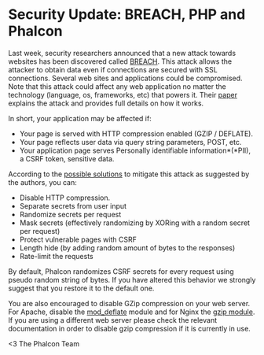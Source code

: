 Security Update: BREACH, PHP and Phalcon
========================================

Last week, security researchers announced that a new attack towards websites has been discovered called [BREACH](http://breachattack.com/). This attack allows the attacker to obtain data even if connections are secured with SSL connections. Several web sites and applications could be compromised. Note that this attack could affect any web application no matter the technology (language, os, frameworks, etc) that powers it. Their [paper](http://breachattack.com/resources/BREACH%20-%20SSL,%20gone%20in%2030%20seconds.pdf) explains the attack and provides full details on how it works.

In short, your application may be affected if:

- Your page is served with HTTP compression enabled (GZIP / DEFLATE).
- Your page reflects user data via query string parameters, POST, etc.
- Your application page serves Personally identifiable information*(*PII), a CSRF token, sensitive data.

According to the [possible solutions](http://breachattack.com/#mitigations) to mitigate this attack as suggested by the authors, you can:

- Disable HTTP compression.
- Separate secrets from user input
- Randomize secrets per request
- Mask secrets (effectively randomizing by XORing with a random secret per request)
- Protect vulnerable pages with CSRF
- Length hide (by adding random amount of bytes to the responses)
- Rate-limit the requests

By default, Phalcon randomizes CSRF secrets for every request using pseudo random string of bytes. If you have altered this behavior we strongly suggest that you restore it to the default one.

You are also encouraged to disable GZip compression on your web server. For Apache, disable the [mod_deflate](http://httpd.apache.org/docs/2.2/mod/mod_deflate.html) module and for Nginx the [gzip module](http://wiki.nginx.org/HttpGzipModule). If you are using a different web server please check the relevant documentation in order to disable gzip compression if it is currently in use.


<3 The Phalcon Team
